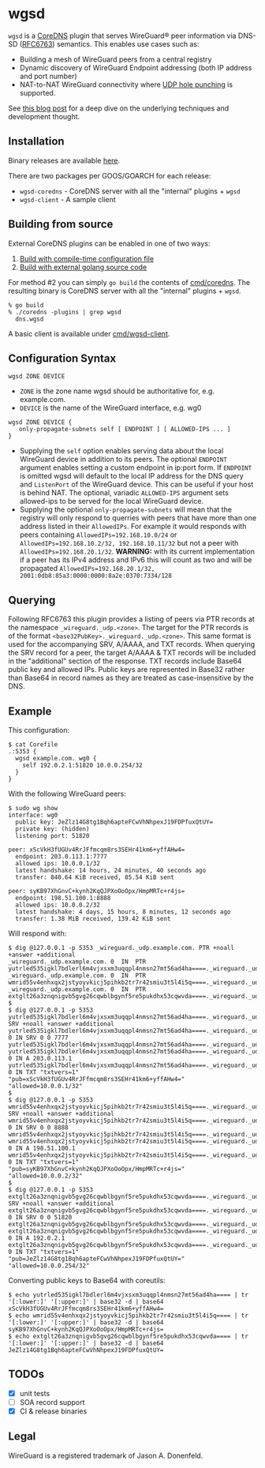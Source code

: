 # wgsd
`wgsd` is a [CoreDNS](https://github.com/coredns/coredns) plugin that serves WireGuard® peer information via DNS-SD ([RFC6763](https://tools.ietf.org/html/rfc6763)) semantics. This enables use cases such as:
* Building a mesh of WireGuard peers from a central registry
* Dynamic discovery of WireGuard Endpoint addressing (both IP address and port number)
* NAT-to-NAT WireGuard connectivity where [UDP hole punching](https://en.wikipedia.org/wiki/UDP_hole_punching) is supported.

See [this blog post](https://www.jordanwhited.com/posts/wireguard-endpoint-discovery-nat-traversal/) for a deep dive on the underlying techniques and development thought.

## Installation
Binary releases are available [here](https://github.com/jwhited/wgsd/releases).

There are two packages per GOOS/GOARCH for each release:
* `wgsd-coredns` - CoreDNS server with all the "internal" plugins + `wgsd`
* `wgsd-client` - A sample client

## Building from source
External CoreDNS plugins can be enabled in one of two ways:

1. [Build with compile-time configuration file](https://coredns.io/2017/07/25/compile-time-enabling-or-disabling-plugins/#build-with-compile-time-configuration-file)
2. [Build with external golang source code](https://coredns.io/2017/07/25/compile-time-enabling-or-disabling-plugins/#build-with-external-golang-source-code)

For method #2 you can simply `go build` the contents of [cmd/coredns](cmd/coredns). The resulting binary is CoreDNS server with all the "internal" plugins + `wgsd`.

```
% go build
% ./coredns -plugins | grep wgsd
  dns.wgsd
```

A basic client is available under [cmd/wgsd-client](cmd/wgsd-client).

## Configuration Syntax

```
wgsd ZONE DEVICE
```

* `ZONE` is the zone name wgsd should be authoritative for, e.g. example.com.
* `DEVICE` is the name of the WireGuard interface, e.g. wg0

```
wgsd ZONE DEVICE {
   only-propagate-subnets self [ ENDPOINT ] [ ALLOWED-IPS ... ]
}
```

* Supplying the `self` option enables serving data about the local WireGuard device in addition to its peers. The optional `ENDPOINT` argument enables setting a custom endpoint in ip:port form. If `ENDPOINT` is omitted wgsd will default to the local IP address for the DNS query and `ListenPort` of the WireGuard device. This can be useful if your host is behind NAT. The optional, variadic `ALLOWED-IPS` argument sets allowed-ips to be served for the local WireGuard device.
* Supplying the optional `only-propagate-subnets` will mean that the registry will only respond to querries with peers that have more than one address listed in their `AllowedIPs`. For example it would responds with peers containing `AllowedIPs=192.168.10.0/24` or `AllowedIPs=192.168.10.2/32, 192.168.10.11/32` but not a peer with `AllowedIPs=192.168.20.1/32`. __WARNING:__ with its current implementation if a peer has its IPv4 address and IPv6 this will count as two and will be propagated `AllowedIPs=192.168.20.1/32, 2001:0db8:85a3:0000:0000:8a2e:0370:7334/128`

## Querying

Following RFC6763 this plugin provides a listing of peers via PTR records at the namespace `_wireguard._udp.<zone>`. The target for the PTR records is of the format  `<base32PubKey>._wireguard._udp.<zone>`. This same format is used for the accompanying SRV, A/AAAA, and TXT records. When querying the SRV record for a peer, the target A/AAAA & TXT records will be included in the "additional" section of the response. TXT records include Base64 public key and allowed IPs. Public keys are represented in Base32 rather than Base64 in record names as they are treated as case-insensitive by the DNS.

## Example

This configuration:
```
$ cat Corefile
.:5353 {
  wgsd example.com. wg0 {
    self 192.0.2.1:51820 10.0.0.254/32
  }
}
```

With the following WireGuard peers:
```
$ sudo wg show
interface: wg0
  public key: JeZlz14G8tg1Bqh6apteFCwVhNhpexJ19FDPfuxQtUY=
  private key: (hidden)
  listening port: 51820

peer: xScVkH3fUGUv4RrJFfmcqm8rs3SEHr41km6+yffAHw4=
  endpoint: 203.0.113.1:7777
  allowed ips: 10.0.0.1/32
  latest handshake: 14 hours, 24 minutes, 40 seconds ago
  transfer: 840.64 KiB received, 85.54 KiB sent

peer: syKB97XhGnvC+kynh2KqQJPXoOoOpx/HmpMRTc+r4js=
  endpoint: 198.51.100.1:8888
  allowed ips: 10.0.0.2/32
  latest handshake: 4 days, 15 hours, 8 minutes, 12 seconds ago
  transfer: 1.38 MiB received, 139.42 KiB sent
```

Will respond with:
```
$ dig @127.0.0.1 -p 5353 _wireguard._udp.example.com. PTR +noall +answer +additional
_wireguard._udp.example.com. 0	IN	PTR	yutrled535igkl7bdlerl6m4vjxsxm3uqqpl4nmsn27mt56ad4ha====._wireguard._udp.example.com.
_wireguard._udp.example.com. 0	IN	PTR	wmrid55v4enhxqx2jstyoyvkicj5pihkb2tr7r42smiu3t5l4i5q====._wireguard._udp.example.com.
_wireguard._udp.example.com. 0	IN	PTR	extglt26a3znqnigvb5gvg26cqwblbgynf5re5pukdhx53cqwvda====._wireguard._udp.example.com.
$
$ dig @127.0.0.1 -p 5353 yutrled535igkl7bdlerl6m4vjxsxm3uqqpl4nmsn27mt56ad4ha====._wireguard._udp.example.com. SRV +noall +answer +additional
yutrled535igkl7bdlerl6m4vjxsxm3uqqpl4nmsn27mt56ad4ha====._wireguard._udp.example.com. 0	IN SRV 0 0 7777 yutrled535igkl7bdlerl6m4vjxsxm3uqqpl4nmsn27mt56ad4ha====._wireguard._udp.example.com.
yutrled535igkl7bdlerl6m4vjxsxm3uqqpl4nmsn27mt56ad4ha====._wireguard._udp.example.com. 0	IN A 203.0.113.1
yutrled535igkl7bdlerl6m4vjxsxm3uqqpl4nmsn27mt56ad4ha====._wireguard._udp.example.com. 0	IN TXT "txtvers=1" "pub=xScVkH3fUGUv4RrJFfmcqm8rs3SEHr41km6+yffAHw4=" "allowed=10.0.0.1/32"
$
$ dig @127.0.0.1 -p 5353 wmrid55v4enhxqx2jstyoyvkicj5pihkb2tr7r42smiu3t5l4i5q====._wireguard._udp.example.com. SRV +noall +answer +additional
wmrid55v4enhxqx2jstyoyvkicj5pihkb2tr7r42smiu3t5l4i5q====._wireguard._udp.example.com. 0	IN SRV 0 0 8888 wmrid55v4enhxqx2jstyoyvkicj5pihkb2tr7r42smiu3t5l4i5q====._wireguard._udp.example.com.
wmrid55v4enhxqx2jstyoyvkicj5pihkb2tr7r42smiu3t5l4i5q====._wireguard._udp.example.com. 0	IN A 198.51.100.1
wmrid55v4enhxqx2jstyoyvkicj5pihkb2tr7r42smiu3t5l4i5q====._wireguard._udp.example.com. 0	IN TXT "txtvers=1" "pub=syKB97XhGnvC+kynh2KqQJPXoOoOpx/HmpMRTc+r4js=" "allowed=10.0.0.2/32"
$
$ dig @127.0.0.1 -p 5353 extglt26a3znqnigvb5gvg26cqwblbgynf5re5pukdhx53cqwvda====._wireguard._udp.example.com. SRV +noall +answer +additional
extglt26a3znqnigvb5gvg26cqwblbgynf5re5pukdhx53cqwvda====._wireguard._udp.example.com. 0	IN SRV 0 0 51820 extglt26a3znqnigvb5gvg26cqwblbgynf5re5pukdhx53cqwvda====._wireguard._udp.example.com.
extglt26a3znqnigvb5gvg26cqwblbgynf5re5pukdhx53cqwvda====._wireguard._udp.example.com. 0	IN A 192.0.2.1
extglt26a3znqnigvb5gvg26cqwblbgynf5re5pukdhx53cqwvda====._wireguard._udp.example.com. 0	IN TXT "txtvers=1" "pub=JeZlz14G8tg1Bqh6apteFCwVhNhpexJ19FDPfuxQtUY=" "allowed=10.0.0.254/32"
```

Converting public keys to Base64 with coreutils:
```
$ echo yutrled535igkl7bdlerl6m4vjxsxm3uqqpl4nmsn27mt56ad4ha==== | tr '[:lower:]' '[:upper:]' | base32 -d | base64
xScVkH3fUGUv4RrJFfmcqm8rs3SEHr41km6+yffAHw4=
$ echo wmrid55v4enhxqx2jstyoyvkicj5pihkb2tr7r42smiu3t5l4i5q==== | tr '[:lower:]' '[:upper:]' | base32 -d | base64
syKB97XhGnvC+kynh2KqQJPXoOoOpx/HmpMRTc+r4js=
$ echo extglt26a3znqnigvb5gvg26cqwblbgynf5re5pukdhx53cqwvda==== | tr '[:lower:]' '[:upper:]' | base32 -d | base64
JeZlz14G8tg1Bqh6apteFCwVhNhpexJ19FDPfuxQtUY=
```

## TODOs
- [x] unit tests
- [ ] SOA record support
- [x] CI & release binaries

## Legal
WireGuard is a registered trademark of Jason A. Donenfeld.
